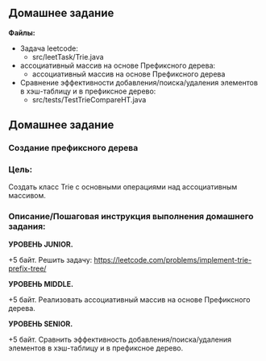 ## Домашнее задание

**Файлы:**
* Задача leetcode:
  * src/leetTask/Trie.java
* ассоциативный массив на основе Префиксного дерева:
  * ассоциативный массив на основе Префиксного дерева
* Сравнение эффективности добавления/поиска/удаления элементов в хэш-таблицу и в префиксное дерево:
  * src/tests/TestTrieCompareHT.java

## Домашнее задание

### Создание префиксного дерева
### Цель:

Создать класс Trie с основными операциями над ассоциативным массивом.

### Описание/Пошаговая инструкция выполнения домашнего задания:

**УРОВЕНЬ JUNIOR.**

+5 байт. Решить задачу: https://leetcode.com/problems/implement-trie-prefix-tree/

**УРОВЕНЬ MIDDLE.**

+5 байт. Реализовать ассоциативный массив на основе Префиксного дерева.

**УРОВЕНЬ SENIOR.**

+5 байт. Сравнить эффективность добавления/поиска/удаления элементов в хэш-таблицу и в префиксное дерево.
